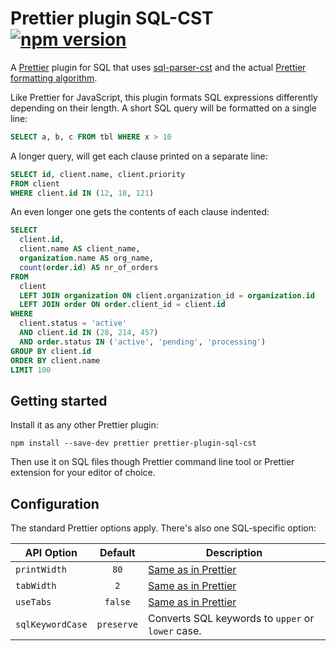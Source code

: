 # Prettier plugin SQL-CST [![npm version](https://img.shields.io/npm/v/prettier-plugin-sql-cst)](https://www.npmjs.com/package/prettier-plugin-sql-cst)

A [Prettier][] plugin for SQL that uses [sql-parser-cst][] and the
actual [Prettier formatting algorithm][wadler-prettier].

Like Prettier for JavaScript,
this plugin formats SQL expressions differently depending on their length.
A short SQL query will be formatted on a single line:

```sql
SELECT a, b, c FROM tbl WHERE x > 10
```

A longer query, will get each clause printed on a separate line:

```sql
SELECT id, client.name, client.priority
FROM client
WHERE client.id IN (12, 18, 121)
```

An even longer one gets the contents of each clause indented:

```sql
SELECT
  client.id,
  client.name AS client_name,
  organization.name AS org_name,
  count(order.id) AS nr_of_orders
FROM
  client
  LEFT JOIN organization ON client.organization_id = organization.id
  LEFT JOIN order ON order.client_id = client.id
WHERE
  client.status = 'active'
  AND client.id IN (28, 214, 457)
  AND order.status IN ('active', 'pending', 'processing')
GROUP BY client.id
ORDER BY client.name
LIMIT 100
```

## Getting started

Install it as any other Prettier plugin:

```
npm install --save-dev prettier prettier-plugin-sql-cst
```

Then use it on SQL files though Prettier command line tool or Prettier extension
for your editor of choice.

## Configuration

The standard Prettier options apply. There's also one SQL-specific option:

| API Option       |  Default   | Description                                       |
| ---------------- | :--------: | ------------------------------------------------- |
| `printWidth`     |    `80`    | [Same as in Prettier][prettier-print-width]       |
| `tabWidth`       |    `2`     | [Same as in Prettier][prettier-tab-width]         |
| `useTabs`        |  `false`   | [Same as in Prettier][prettier-use-tabs]          |
| `sqlKeywordCase` | `preserve` | Converts SQL keywords to `upper` or `lower` case. |

[prettier]: https://prettier.io/
[prettier-print-width]: https://prettier.io/docs/en/options.html#print-width
[prettier-tab-width]: https://prettier.io/docs/en/options.html#tab-width
[prettier-use-tabs]: https://prettier.io/docs/en/options.html#tabs
[sql-parser-cst]: https://github.com/nene/sql-parser-cst
[wadler-prettier]: http://homepages.inf.ed.ac.uk/wadler/papers/prettier/prettier.pdf
